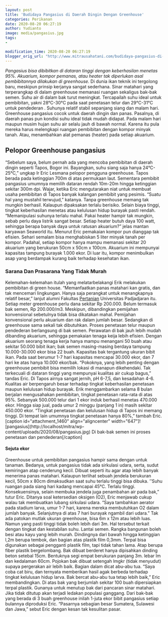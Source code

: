 ```yaml
---
layout: post
title: 'Budidaya Pangasius di Daerah Dingin Dengan Greenhouse'
categories: Perikanan
date: 2020-08-20 06:27:19
author: Yudianto
image: media/pangasius.jpg
tags:
- 

modification_time: 2020-08-20 06:27:19
blogger_orig_url: "http://www.mitrausahatani.com/budidaya-pangasius-di-daerah-dingin.html"
---
```


_Pangasius bisa dibibitkan di dataran tinggi dengan keberhasilan menetas 95%.
Akuarium, kompor pemanas, atau heater tak diperlukan asal pembibitannya
dilakukan di greenhouse._ Di dunia ikan teknik ini tergolong baru, meskipun
prinsip kerjanya sangat sederhana. Sinar matahari yang terperangkap di dalam
greenhouse memanasi ruangan sekaligus bak-bak semen. Suhu air di dalam bak
turut meningkat. Tercapailah suhu ideal untuk pembibitan, yakni 28°C-30°C pada
saat penetasan telur dan 29°C-31°C untuk pendederan . Suhunya relatif stabil
sepanjang siang dan malam hari. Greenhouse pangasius cocok untuk daerah dingin
dan panas. Pasalnya, di daerah panas pun kondisi suhu ideal tidak mudah
didapat. Pada malam hari maupun musim hujan suhu air selalu jauh di bawah
normal. Karena itu pula mereka harus melengkapi ruangan pembibitan dengan
kompor minyak tanah. Atau, menambahkan alat pemanas (heater) pada setiap
akuarium.

## Pelopor Greenhouse pangasius

“Sebelum saya, belum pernah ada yang mencoba pembibitan di daerah dingin
seperti Tapos, Bogor ini. Bayangkan, suhu siang saja hanya 24°C-25°C,” ungkap
Ir Eric Lesmana pelopor pengguna greenhouse. Tapos berada pada ketinggian 700m
di atas permukaan laut. Sementara pembibit pangasius umumnya memilih dataran
rendah 10m-20m hingga ketinggian sekitar 300m dpi. Wajar, ketika Eric
mengutarakan niat untuk membuat usaha pembibitan di Tapos banyak kalangan
pembibit yang pesimis. “Suatu hal yang mustahil terwujud,” katanya. Tanpa
greenhouse memang tak mungkin berhasil. Kalaupun dipaksakan terlalu berisiko.
Selain biaya tinggi, tingkat keberhasilan menetas atau kelulusan hidup burayak
pasti rendah. “Memanipulasi suhunya terlalu mahal. Pakai heater hampir tak
mungkin, sebab perlu daya listrik sangat besar. Setiap heater butuh daya 100
watt, sehingga berapa banyak daya untuk ratusan akuarium?” jelas mantan
karyawan Seaworld itu. Menurut Eric pemakaian kompor pun dianggap tak efisien.
Sehari semalam bisa menghabiskan 5 liter minyak tanah per kompor. Padahal,
setiap kompor hanya mampu memanasi sekitar 20 akuarium yang berukuran 50cm x
50cm x 100cm. Akuarium ini mempunyai kapasitas tampung burayak 1.000 ekor. Di
luar itu, kompor menimbulkan asap yang berdampak kurang baik terhadap
kesehatan ikan.

### Sarana Dan Prasarana Yang Tidak Murah

Kelemahan-kelemahan itulah yang melatarbelakangi Erik melakukan pembibitan di
green house. “Memanfaatkan panas matahari kan gratis, dan tak mencemari
lingkungan. Hanya saja perangkat untuk menangkapnya relatif besar,” lanjut
alumni Fakultas [Pertanian](https://www.mitrausahatani.com/pertanian "Pertanian")
Universitas Padjadjaran itu. Setiap meter greenhouse perlu dana sekitar Rp
200.000. Belum termasuk bak semen, Rp 200.000/m3. Meskipun, dibandingkan
pemijahan konvensional sebetulnya tidak bisa dikatakan mahal. Pemijahan
konvensional perlu akuarium dan rak dalam jumlah besar. Sedangkan di
greenhouse sama sekali tak dibutuhkan. Proses penetasan telur maupun
pendederan berlangsung di bak semen. Perawatan di bak jauh lebih mudah
dibanding akuarium, sehingga pemakaian tenaga keija lebih efisien. Dengan
akuarium seorang tenaga kerja hanya mampu menangani 50 buah atau sekitar
50.000 bibit ikan; bak semen masing-masing berdaya tampung 10.000-30.000 ekor
bisa 22 buah. Kapasitas bak tergantung ukuran bibit ikan. Pada saat berumur
1-7 hari kapasitas mencapai 30.000 ekor, dan 7 hari ke atas hanya 10.000
ekor/bak. “Pokoknya, yang lebih penting dengan greenhouse pembibit bisa
memilih lokasi di manapun dikehendaki. Tak terkecuali di dataran tinggi yang
mempunyai kualitas air cukup bagus,” tandas Eric. Di Tapos airnya sangat
jernih, pH 6-7,5, dan kesadahan 4-6. Kualitas air berpengaruh besar terhadap
tingkat keberhasilan penetasan maupun kelulusan hidup burayak. Erik
menggambarkan selama 8 bulan berjalan mengusahakan pembibitan, tingkat
penetasan rata-rata di atas 95%. Sebanyak 500.000 telur dari 1 ekor induk
berhasil menetas 470.000 ekor. Hingga siap jual, pada umur 2 minggu (panjang 1
in) masih sekitar 450.000 ekor. “Tingkat penetasan dan kelulusan hidup di
Tapos ini memang tinggi. Di tempat lain umumnya tingkat penetasan hanya 80%,”
tambah Eric. [caption id="attachment_1460" align="aligncenter"
width="647"]![pangasius](http://localhost/mitra/wp-
content/uploads/2020/08/pangasius.jpg) Di bak-bak semen ini proses penetasan
dan pendederan[/caption]

#### Sejuta ekor

Greenhouse untuk pembibitan pangasius hampir sama dengan untuk tanaman.
Bedanya, untuk pangasius tidak ada sirkulasi udara, serta, sudut kemiringan
atap cenderung kecil. Dibuat seperti itu agar atap lebih banyak menerima panas
matahari. Kalaupun terlihat sebuah jendela berukuran kecil, 50cm x 80cm
dimaksudkan saat suhu terlalu tinggi bisa dibuka. ’’Suhu ruangan pada siang
hari kadang mencapai 45°C. Terlalu tinggi. Konsekuensinya, selain membuka
jendela juga penambahan air pada bak,” tutur Eric. Ditanya soal ketersedian
oksigen (O2), Eric menjawab cukup walau tak membuatkan lubang sirkulasi udara.
“Saya tambahkan aerator pada stadium larva, umur 1-7 hari, karena mereka
membutuhkan O2 dalam jumlah banyak. Selanjutnya di atas 7 hari burayak ngambil
dari udara.” Tak ada patokan mutlak ukuran greenhouse, bisa 6m x 12m atau
lebih luas. Namun yang pasti tinggi tidak boleh lebih dari 3m. Hal tersebut
terkait dengan tingkat dan kestabilan suhu. Lantai semen. Rangka bangunan
boleh besi atau kayu yang lebih murah. Dindingnya dari bawah hingga ketinggian
l,2m berupa tembok, dan bagian atas plastik film 0,3mm. Terpal bisa digunakan
sebagai pengganti plastik film, tapi tidak tahan lama. Atap berupa fiber
plastik bergelombang. Bak dibuat berderet hanya dipisahkan dinding beton
setebal 15cm. Bentuknya segi empat berukuran panjang 3m. lebar lm dan
kedalaman 60cm. Pojokan bak dibuat setengah lmgkr (tidak menyudut) supaya
pergerakan air lebih baik. Bagian dalam dicat abu-abu tua. “Saya coba cat
biru, dan ternyata memberikan hasil agak berbeda terhadap tingkat kelulusan
hidup larva. Bak bercat abu-abu tua tetap lebih baik,” Eric membandingkan. Di
atas bak yang berjumlah sekitar 100 buah dipersiapkan terpal plastik. Gunanya
untuk menutup bak dari pancaran sinar matahari. Jika tidak ditutup akan
terjadi ledakan populasi ganggang. Dari bak-bak yang berada di 3 buah
greenhouse inilah 1-juta ekor bibit pangasius setiap bulannya diproduksi Eric.
“Pasarnya sebagian besar Sumatera, Sulawesi dan Jawa,” sebut Eric dengan kesan
tak kesulitan pasar.


